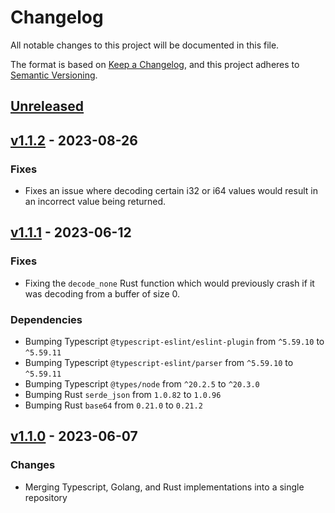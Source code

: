 # Changelog

All notable changes to this project will be documented in this file.

The format is based on [Keep a Changelog](https://keepachangelog.com/en/1.0.0/), and this project adheres
to [Semantic Versioning](https://semver.org/spec/v2.0.0.html).

## [Unreleased]

## [v1.1.2] - 2023-08-26

### Fixes

- Fixes an issue where decoding certain i32 or i64 values would result in an incorrect value being returned.

## [v1.1.1] - 2023-06-12

### Fixes

- Fixing the `decode_none` Rust function which would previously crash if it was decoding from a buffer of size 0.

### Dependencies

- Bumping Typescript `@typescript-eslint/eslint-plugin` from `^5.59.10` to `^5.59.11`
- Bumping Typescript `@typescript-eslint/parser` from `^5.59.10` to `^5.59.11`
- Bumping Typescript `@types/node` from `^20.2.5` to `^20.3.0`
- Bumping Rust `serde_json` from `1.0.82` to `1.0.96`
- Bumping Rust `base64` from `0.21.0` to `0.21.2`

## [v1.1.0] - 2023-06-07

### Changes

- Merging Typescript, Golang, and Rust implementations into a single repository

[unreleased]: https://github.com/loopholelabs/scale/compare/v1.1.2...HEAD
[v1.1.2]: https://github.com/loopholelabs/scale/compare/v1.1.2
[v1.1.1]: https://github.com/loopholelabs/scale/compare/v1.1.1
[v1.1.0]: https://github.com/loopholelabs/scale/compare/v1.1.0

